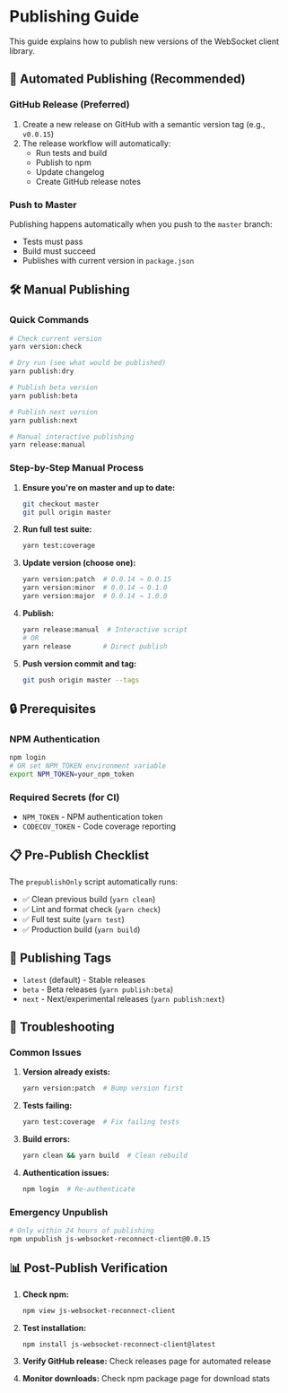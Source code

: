 # Publishing Guide

This guide explains how to publish new versions of the WebSocket client library.

## 🚀 Automated Publishing (Recommended)

### GitHub Release (Preferred)
1. Create a new release on GitHub with a semantic version tag (e.g., `v0.0.15`)
2. The release workflow will automatically:
   - Run tests and build
   - Publish to npm
   - Update changelog
   - Create GitHub release notes

### Push to Master
Publishing happens automatically when you push to the `master` branch:
- Tests must pass
- Build must succeed
- Publishes with current version in `package.json`

## 🛠️ Manual Publishing

### Quick Commands

```bash
# Check current version
yarn version:check

# Dry run (see what would be published)
yarn publish:dry

# Publish beta version
yarn publish:beta

# Publish next version  
yarn publish:next

# Manual interactive publishing
yarn release:manual
```

### Step-by-Step Manual Process

1. **Ensure you're on master and up to date:**
   ```bash
   git checkout master
   git pull origin master
   ```

2. **Run full test suite:**
   ```bash
   yarn test:coverage
   ```

3. **Update version (choose one):**
   ```bash
   yarn version:patch  # 0.0.14 → 0.0.15
   yarn version:minor  # 0.0.14 → 0.1.0  
   yarn version:major  # 0.0.14 → 1.0.0
   ```

4. **Publish:**
   ```bash
   yarn release:manual  # Interactive script
   # OR
   yarn release        # Direct publish
   ```

5. **Push version commit and tag:**
   ```bash
   git push origin master --tags
   ```

## 🔒 Prerequisites

### NPM Authentication
```bash
npm login
# OR set NPM_TOKEN environment variable
export NPM_TOKEN=your_npm_token
```

### Required Secrets (for CI)
- `NPM_TOKEN` - NPM authentication token
- `CODECOV_TOKEN` - Code coverage reporting

## 📋 Pre-Publish Checklist

The `prepublishOnly` script automatically runs:
- ✅ Clean previous build (`yarn clean`)
- ✅ Lint and format check (`yarn check`)  
- ✅ Full test suite (`yarn test`)
- ✅ Production build (`yarn build`)

## 🎯 Publishing Tags

- `latest` (default) - Stable releases
- `beta` - Beta releases (`yarn publish:beta`)
- `next` - Next/experimental releases (`yarn publish:next`)

## 🐛 Troubleshooting

### Common Issues

1. **Version already exists:**
   ```bash
   yarn version:patch  # Bump version first
   ```

2. **Tests failing:**
   ```bash
   yarn test:coverage  # Fix failing tests
   ```

3. **Build errors:**
   ```bash
   yarn clean && yarn build  # Clean rebuild
   ```

4. **Authentication issues:**
   ```bash
   npm login  # Re-authenticate
   ```

### Emergency Unpublish
```bash
# Only within 24 hours of publishing
npm unpublish js-websocket-reconnect-client@0.0.15
```

## 📊 Post-Publish Verification

1. **Check npm:**
   ```bash
   npm view js-websocket-reconnect-client
   ```

2. **Test installation:**
   ```bash
   npm install js-websocket-reconnect-client@latest
   ```

3. **Verify GitHub release:** Check releases page for automated release

4. **Monitor downloads:** Check npm package page for download stats